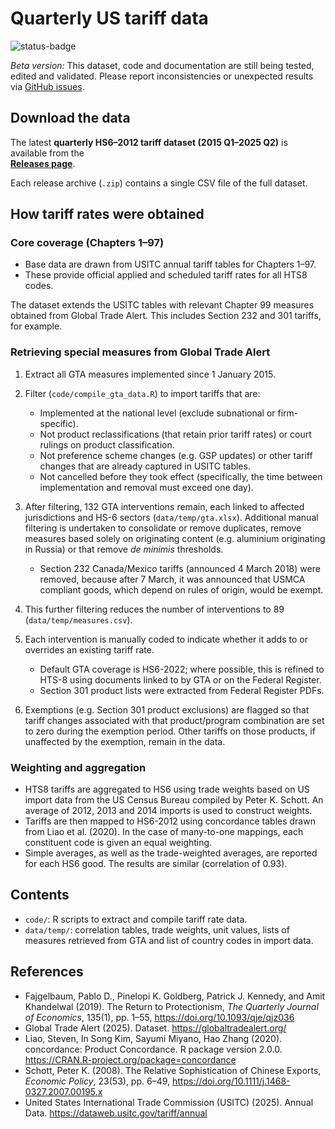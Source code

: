 # Quarterly US tariff data

![status-badge](https://img.shields.io/badge/status-beta-orange.svg)

*Beta version:* This dataset, code and documentation are still being tested, edited and validated. Please report inconsistencies or unexpected results via [GitHub issues](../../issues).

## Download the data

The latest **quarterly HS6–2012 tariff dataset (2015 Q1–2025 Q2)** is available from the\
[**Releases page**](https://github.com/sjhardwick/us_tariff_data/releases).

Each release archive (`.zip`) contains a single CSV file of the full dataset.

## How tariff rates were obtained

### Core coverage (Chapters 1–97)

-   Base data are drawn from USITC annual tariff tables for Chapters 1–97.
-   These provide official applied and scheduled tariff rates for all HTS8 codes.

The dataset extends the USITC tables with relevant Chapter 99 measures obtained from Global Trade Alert. This includes Section 232 and 301 tariffs, for example.

### Retrieving special measures from Global Trade Alert

1.  Extract all GTA measures implemented since 1 January 2015.

2.  Filter (`code/compile_gta_data.R`) to import tariffs that are:

    -   Implemented at the national level (exclude subnational or firm-specific).
    -   Not product reclassifications (that retain prior tariff rates) or court rulings on product classification.
    -   Not preference scheme changes (e.g. GSP updates) or other tariff changes that are already captured in USITC tables.
    -   Not cancelled before they took effect (specifically, the time between implementation and removal must exceed one day).

3.  After filtering, 132 GTA interventions remain, each linked to affected jurisdictions and HS-6 sectors (`data/temp/gta.xlsx`). Additional manual filtering is undertaken to consolidate or remove duplicates, remove measures based solely on originating content (e.g. aluminium originating in Russia) or that remove *de minimis* thresholds.

    -   Section 232 Canada/Mexico tariffs (announced 4 March 2018) were removed, because after 7 March, it was announced that USMCA compliant goods, which depend on rules of origin, would be exempt.

4.  This further filtering reduces the number of interventions to 89 (`data/temp/measures.csv`).

5.  Each intervention is manually coded to indicate whether it adds to or overrides an existing tariff rate.

    -   Default GTA coverage is HS6-2022; where possible, this is refined to HTS-8 using documents linked to by GTA or on the Federal Register.
    -   Section 301 product lists were extracted from Federal Register PDFs.

6.  Exemptions (e.g. Section 301 product exclusions) are flagged so that tariff changes associated with that product/program combination are set to zero during the exemption period. Other tariffs on those products, if unaffected by the exemption, remain in the data.

### Weighting and aggregation

-   HTS8 tariffs are aggregated to HS6 using trade weights based on US import data from the US Census Bureau compiled by Peter K. Schott. An average of 2012, 2013 and 2014 imports is used to construct weights.
-   Tariffs are then mapped to HS6-2012 using concordance tables drawn from Liao et al. (2020). In the case of many-to-one mappings, each constituent code is given an equal weighting.
-   Simple averages, as well as the trade-weighted averages, are reported for each HS6 good. The results are similar (correlation of 0.93).

## Contents

-   `code/`: R scripts to extract and compile tariff rate data.
-   `data/temp/`: correlation tables, trade weights, unit values, lists of measures retrieved from GTA and list of country codes in import data.

## References

-   Fajgelbaum, Pablo D., Pinelopi K. Goldberg, Patrick J. Kennedy, and Amit Khandelwal (2019). The Return to Protectionism, *The Quarterly Journal of Economics*, 135(1), pp. 1–55, <https://doi.org/10.1093/qje/qjz036>
-   Global Trade Alert (2025). Dataset. <https://globaltradealert.org/>
-   Liao, Steven, In Song Kim, Sayumi Miyano, Hao Zhang (2020). concordance: Product Concordance. R package version 2.0.0. <https://CRAN.R-project.org/package=concordance>
-   Schott, Peter K. (2008). The Relative Sophistication of Chinese Exports, *Economic Policy*, 23(53), pp. 6–49, <https://doi.org/10.1111/j.1468-0327.2007.00195.x>
-   United States International Trade Commission (USITC) (2025). Annual Data. <https://dataweb.usitc.gov/tariff/annual>
